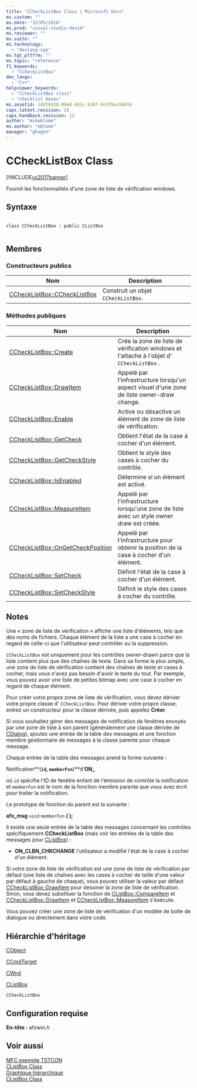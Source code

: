 ```yaml
---
title: "CCheckListBox Class | Microsoft Docs"
ms.custom: ""
ms.date: "12/05/2016"
ms.prod: "visual-studio-dev14"
ms.reviewer: ""
ms.suite: ""
ms.technology: 
  - "devlang-cpp"
ms.tgt_pltfrm: ""
ms.topic: "reference"
f1_keywords: 
  - "CCheckListBox"
dev_langs: 
  - "C++"
helpviewer_keywords: 
  - "CCheckListBox class"
  - "checklist boxes"
ms.assetid: 1dd78438-00e8-441c-b36f-9c4f9ac0d019
caps.latest.revision: 26
caps.handback.revision: 13
author: "mikeblome"
ms.author: "mblome"
manager: "ghogen"
---
```

# CCheckListBox Class
[!INCLUDE[vs2017banner](../../assembler/inline/includes/vs2017banner.md)]

Fournit les fonctionnalités d'une zone de liste de vérification windows.  
  
## Syntaxe  
  
```  
  
class CCheckListBox : public CListBox  
  
```  
  
## Membres  
  
### Constructeurs publics  
  
|Nom|Description|  
|---------|-----------------|  
|[CCheckListBox::CCheckListBox](../Topic/CCheckListBox::CCheckListBox.md)|Construit un objet `CCheckListBox`.|  
  
### Méthodes publiques  
  
|Nom|Description|  
|---------|-----------------|  
|[CCheckListBox::Create](../Topic/CCheckListBox::Create.md)|Crée la zone de liste de vérification windows et l'attache à l'objet d' `CCheckListBox` .|  
|[CCheckListBox::DrawItem](../Topic/CCheckListBox::DrawItem.md)|Appelé par l'infrastructure lorsqu'un aspect visuel d'une zone de liste owner\-draw change.|  
|[CCheckListBox::Enable](../Topic/CCheckListBox::Enable.md)|Active ou désactive un élément de zone de liste de vérification.|  
|[CCheckListBox::GetCheck](../Topic/CCheckListBox::GetCheck.md)|Obtient l'état de la case à cocher d'un élément.|  
|[CCheckListBox::GetCheckStyle](../Topic/CCheckListBox::GetCheckStyle.md)|Obtient le style des cases à cocher du contrôle.|  
|[CCheckListBox::IsEnabled](../Topic/CCheckListBox::IsEnabled.md)|Détermine si un élément est activé.|  
|[CCheckListBox::MeasureItem](../Topic/CCheckListBox::MeasureItem.md)|Appelé par l'infrastructure lorsqu'une zone de liste avec un style owner draw est créée.|  
|[CCheckListBox::OnGetCheckPosition](../Topic/CCheckListBox::OnGetCheckPosition.md)|Appelé par l'infrastructure pour obtenir la position de la case à cocher d'un élément.|  
|[CCheckListBox::SetCheck](../Topic/CCheckListBox::SetCheck.md)|Définit l'état de la case à cocher d'un élément.|  
|[CCheckListBox::SetCheckStyle](../Topic/CCheckListBox::SetCheckStyle.md)|Définit le style des cases à cocher du contrôle.|  
  
## Notes  
 Une « zone de liste de vérification » affiche une liste d'éléments, tels que des noms de fichiers.  Chaque élément de la liste a une case à cocher en regard de celle\-ci que l'utilisateur peut contrôler ou la suppression.  
  
 `CCheckListBox` est uniquement pour les contrôles owner\-drawn parce que la liste contient plus que des chaînes de texte.  Dans sa forme la plus simple, une zone de liste de vérification contient des chaînes de texte et cases à cocher, mais vous n'avez pas besoin d'avoir le texte du tout.  Par exemple, vous pouvez avoir une liste de petites bitmap avec une case à cocher en regard de chaque élément.  
  
 Pour créer votre propre zone de liste de vérification, vous devez dériver votre propre classe d' `CCheckListBox`.  Pour dériver votre propre classe, entrez un constructeur pour la classe dérivée, puis appelez **Créer**.  
  
 Si vous souhaitez gérer des messages de notification de fenêtres envoyés par une zone de liste à son parent \(généralement une classe dérivée de [CDialog](../../mfc/reference/cdialog-class.md)\), ajoutez une entrée de la table des messages et une fonction membre gestionnaire de messages à la classe parente pour chaque message.  
  
 Chaque entrée de la table des messages prend la forme suivante :  
  
 Notification**\(**`id`, `memberFxn`**\)**d'**ON\_**  
  
 où `id` spécifie l'ID de fenêtre enfant de l'émission de contrôle la notification et `memberFxn` est le nom de la fonction membre parente que vous avez écrit pour traiter la notification.  
  
 Le prototype de fonction du parent est la suivante :  
  
 **afx\_msg** `void` `memberFxn` **\( \);**  
  
 Il existe une seule entrée de la table des messages concernant les contrôles spécifiquement **CCheckListBox** \(mais voir les entrées de la table des messages pour [CListBox](../../mfc/reference/clistbox-class.md)\) :  
  
-   **ON\_CLBN\_CHKCHANGE** l'utilisateur a modifié l'état de la case à cocher d'un élément.  
  
 Si votre zone de liste de vérification est une zone de liste de vérification par défaut \(une liste de chaînes avec les cases à cocher de taille d'une valeur par défaut à gauche de chaque\), vous pouvez utiliser la valeur par défaut [CCheckListBox::DrawItem](../Topic/CCheckListBox::DrawItem.md) pour dessiner la zone de liste de vérification.  Sinon, vous devez substituer la fonction de [CListBox::CompareItem](../Topic/CListBox::CompareItem.md) et [CCheckListBox::DrawItem](../Topic/CCheckListBox::DrawItem.md) et [CCheckListBox::MeasureItem](../Topic/CCheckListBox::MeasureItem.md) s'exécute.  
  
 Vous pouvez créer une zone de liste de vérification d'un modèle de boîte de dialogue ou directement dans votre code.  
  
## Hiérarchie d'héritage  
 [CObject](../../mfc/reference/cobject-class.md)  
  
 [CCmdTarget](../../mfc/reference/ccmdtarget-class.md)  
  
 [CWnd](../../mfc/reference/cwnd-class.md)  
  
 [CListBox](../../mfc/reference/clistbox-class.md)  
  
 `CCheckListBox`  
  
## Configuration requise  
 **En\-tête :** afxwin.h  
  
## Voir aussi  
 [MFC exemple TSTCON](../../top/visual-cpp-samples.md)   
 [CListBox Class](../../mfc/reference/clistbox-class.md)   
 [Graphique hiérarchique](../../mfc/hierarchy-chart.md)   
 [CListBox Class](../../mfc/reference/clistbox-class.md)
